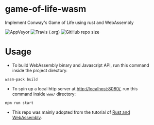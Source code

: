 # game-of-life-wasm
Implement Conway's Game of Life using rust and WebAssembly

![AppVeyor](https://img.shields.io/appveyor/build/haochunchang/game-of-life-wasm?logo=AppVeyor)
![Travis (.org)](https://img.shields.io/travis/haochunchang/game-of-life-wasm?logo=Travis)
![GitHub repo size](https://img.shields.io/github/repo-size/haochunchang/game-of-life-wasm?logo=GitHub)

# Usage

* To build WebAssembly binary and Javascript API, run this command inside the project directory:
```bash
wasm-pack build
```

* To spin up a local http server at [http://localhost:8080/](http://localhost:8080/), run this command inside ```www/``` directory:
```bash
npm run start
```

* This repo was mainly adopted from the tutorial of [Rust and WebAssembly](https://rustwasm.github.io/docs/book/introduction.html).
